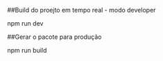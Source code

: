 ##Build do proejto em tempo real - modo developer

npm run dev


##Gerar o pacote para produção

npm run build

